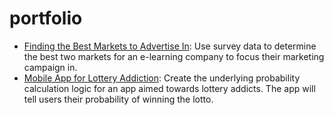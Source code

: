 # portfolio

- [Finding the Best Markets to Advertise In](https://github.com/capvkd/portfolio/tree/master/Finding%20the%20Best%20Markets%20to%20Advertise%20In): Use survey data to determine the best two markets for an e-learning company to focus their marketing campaign in.
- [Mobile App for Lottery Addiction](https://github.com/capvkd/portfolio/tree/master/Mobile%20App%20for%20Lottery%20Addiction): Create the underlying probability calculation logic for an app aimed towards lottery addicts. The app will tell users their probability of winning the lotto.
